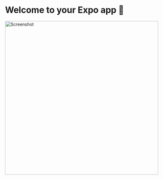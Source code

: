 # Welcome to your Expo app 👋


<img src="C:\Users\faiya\OneDrive\Pictures\Screenshots\Screenshot (285).png" alt="Screenshot" width="500"/>




